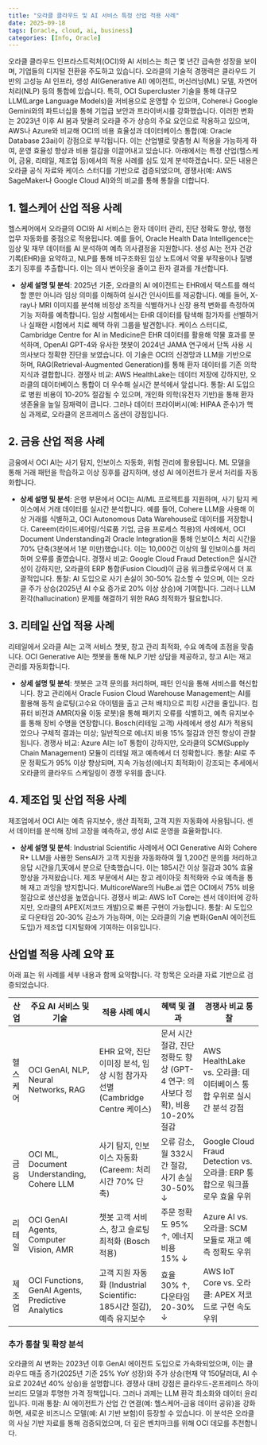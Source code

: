 ```yaml
---
title: "오라클 클라우드 및 AI 서비스 특정 산업 적용 사례"
date: 2025-09-18
tags: [oracle, cloud, ai, business]
categories: [Info, Oracle]
---
```


오라클 클라우드 인프라스트럭처(OCI)와 AI 서비스는 최근 몇 년간 급속한 성장을 보이며, 기업들의 디지털 전환을 주도하고 있습니다. 오라클의 기술적 경쟁력은 클라우드 기반의 고성능 AI 인프라, 생성 AI(Generative AI) 에이전트, 머신러닝(ML) 모델, 자연어 처리(NLP) 등의 통합에 있습니다. 특히, OCI Supercluster 기술을 통해 대규모 LLM(Large Language Models)을 저비용으로 운영할 수 있으며, Cohere나 Google Gemini와의 파트너십을 통해 기업급 보안과 프라이버시를 강화했습니다. 이러한 변화는 2023년 이후 AI 붐과 맞물려 오라클 주가 상승의 주요 요인으로 작용하고 있으며, AWS나 Azure와 비교해 OCI의 비용 효율성과 데이터베이스 통합(예: Oracle Database 23ai)이 강점으로 부각됩니다. 이는 산업별로 맞춤형 AI 적용을 가능하게 하여, 운영 효율성 향상과 비용 절감을 이끌어내고 있습니다. 아래에서는 특정 산업(헬스케어, 금융, 리테일, 제조업 등)에서의 적용 사례를 심도 있게 분석하겠습니다. 모든 내용은 오라클 공식 자료와 케이스 스터디를 기반으로 검증되었으며, 경쟁사(예: AWS SageMaker나 Google Cloud AI)와의 비교를 통해 통찰을 더합니다.

## 1. 헬스케어 산업 적용 사례
헬스케어에서 오라클의 OCI와 AI 서비스는 환자 데이터 관리, 진단 정확도 향상, 행정 업무 자동화를 중점으로 적용됩니다. 예를 들어, Oracle Health Data Intelligence는 임상 및 재무 데이터를 AI 분석하여 예측 의사결정을 지원합니다. 생성 AI는 전자 건강 기록(EHR)을 요약하고, NLP를 통해 비구조화된 임상 노트에서 약물 부작용이나 질병 조기 징후를 추출합니다. 이는 의사 번아웃을 줄이고 환자 결과를 개선합니다.

- **상세 설명 및 분석**: 2025년 기준, 오라클의 AI 에이전트는 EHR에서 텍스트를 해석할 뿐만 아니라 임상 의미를 이해하여 실시간 인사이트를 제공합니다. 예를 들어, X-ray나 MRI 이미지를 분석해 비정상 조직을 식별하거나 신장 용적 변화를 측정하여 기능 저하를 예측합니다. 임상 시험에서는 EHR 데이터를 탐색해 참가자를 선별하거나 실패한 시험에서 치료 혜택 하위 그룹을 발견합니다. 케이스 스터디로, Cambridge Centre for AI in Medicine은 EHR 데이터를 활용해 약물 효과를 분석하며, OpenAI GPT-4와 유사한 챗봇이 2024년 JAMA 연구에서 단독 사용 시 의사보다 정확한 진단을 보였습니다. 이 기술은 OCI의 신경망과 LLM을 기반으로 하며, RAG(Retrieval-Augmented Generation)를 통해 환자 데이터를 기존 의학 지식과 결합합니다. 경쟁사 비교: AWS HealthLake는 데이터 저장에 강하지만, 오라클의 데이터베이스 통합이 더 우수해 실시간 분석에서 앞섭니다. 통찰: AI 도입으로 병원 비용이 10-20% 절감될 수 있으며, 개인화 의학(유전자 기반)을 통해 환자 생존율을 높일 잠재력이 큽니다. 그러나 데이터 프라이버시(예: HIPAA 준수)가 핵심 과제로, 오라클의 온프레미스 옵션이 강점입니다.

## 2. 금융 산업 적용 사례
금융에서 OCI AI는 사기 탐지, 인보이스 자동화, 위험 관리에 활용됩니다. ML 모델을 통해 거래 패턴을 학습하고 이상 징후를 감지하며, 생성 AI 에이전트가 문서 처리를 자동화합니다.

- **상세 설명 및 분석**: 은행 부문에서 OCI는 AI/ML 프로젝트를 지원하며, 사기 탐지 케이스에서 거래 데이터를 실시간 분석합니다. 예를 들어, Cohere LLM을 사용해 이상 거래를 식별하고, OCI Autonomous Data Warehouse로 데이터를 저장합니다. Careem(라이드셰어링/식료품 기업, 금융 프로세스 적용)의 사례에서, OCI Document Understanding과 Oracle Integration을 통해 인보이스 처리 시간을 70% 단축(3분에서 1분 미만)했습니다. 이는 10,000건 이상의 월 인보이스를 처리하며 오류를 줄였습니다. 경쟁사 비교: Google Cloud Fraud Detection은 실시간성이 강하지만, 오라클의 ERP 통합(Fusion Cloud)이 금융 워크플로우에서 더 포괄적입니다. 통찰: AI 도입으로 사기 손실이 30-50% 감소할 수 있으며, 이는 오라클 주가 상승(2025년 AI 수요 증가로 20% 이상 상승)에 기여합니다. 그러나 LLM 환각(hallucination) 문제를 해결하기 위한 RAG 최적화가 필요합니다.

## 3. 리테일 산업 적용 사례
리테일에서 오라클 AI는 고객 서비스 챗봇, 창고 관리 최적화, 수요 예측에 초점을 맞춥니다. OCI Generative AI는 챗봇을 통해 NLP 기반 상담을 제공하고, 창고 AI는 재고 관리를 자동화합니다.

- **상세 설명 및 분석**: 챗봇은 고객 문의를 처리하며, 패턴 인식을 통해 서비스를 혁신합니다. 창고 관리에서 Oracle Fusion Cloud Warehouse Management는 AI를 활용해 동적 슬로팅(고수요 아이템을 출고 근처 배치)으로 피킹 시간을 줄입니다. 컴퓨터 비전과 AMR(자율 이동 로봇)을 통해 패키지 오류를 식별하고, 예측 유지보수를 통해 장비 수명을 연장합니다. Bosch(리테일 고객) 사례에서 생성 AI가 적용되었으나 구체적 결과는 미상; 일반적으로 에너지 비용 15% 절감과 안전 향상이 관찰됩니다. 경쟁사 비교: Azure AI는 IoT 통합이 강하지만, 오라클의 SCM(Supply Chain Management) 모듈이 리테일 재고 예측에서 더 정확합니다. 통찰: AI로 주문 정확도가 95% 이상 향상되며, 지속 가능성(에너지 최적화)이 강조되는 추세에서 오라클의 클라우드 스케일링이 경쟁 우위를 줍니다.

## 4. 제조업 및 산업 적용 사례
제조업에서 OCI AI는 예측 유지보수, 생산 최적화, 고객 지원 자동화에 사용됩니다. 센서 데이터를 분석해 장비 고장을 예측하고, 생성 AI로 운영을 효율화합니다.

- **상세 설명 및 분석**: Industrial Scientific 사례에서 OCI Generative AI와 Cohere R+ LLM을 사용한 SensAI가 고객 지원을 자동화하여 월 1,200건 문의를 처리하고 응답 시간을几天에서 분으로 단축했습니다. 이는 185시간 이상 절감과 30% 효율 향상을 가져왔습니다. 제조 부문에서 AI는 창고 레이아웃 최적화와 수요 예측을 통해 재고 과잉을 방지합니다. MulticoreWare의 HuBe.ai 앱은 OCI에서 75% 비용 절감으로 생산성을 높였습니다. 경쟁사 비교: AWS IoT Core는 센서 데이터에 강하지만, 오라클의 APEX(저코드 개발)으로 빠른 구현이 가능합니다. 통찰: AI 도입으로 다운타임 20-30% 감소가 가능하며, 이는 오라클의 기술 변화(GenAI 에이전트 도입)가 제조업 디지털화에 기여하는 이유입니다.

## 산업별 적용 사례 요약 표
아래 표는 위 사례를 세부 내용과 함께 요약합니다. 각 항목은 오라클 자료 기반으로 검증되었습니다.

| 산업       | 주요 AI 서비스 및 기술 | 적용 사례 예시 | 혜택 및 결과 | 경쟁사 비교 통찰 |
|------------|-------------------------|----------------|---------------|------------------|
| 헬스케어 | OCI GenAI, NLP, Neural Networks, RAG | EHR 요약, 진단 이미징 분석, 임상 시험 참가자 선별 (Cambridge Centre 케이스) | 문서 시간 절감, 진단 정확도 향상 (GPT-4 연구: 의사보다 정확), 비용 10-20% 절감 | AWS HealthLake vs. 오라클: 데이터베이스 통합 우위로 실시간 분석 강점 |
| 금융      | OCI ML, Document Understanding, Cohere LLM | 사기 탐지, 인보이스 자동화 (Careem: 처리 시간 70% 단축) | 오류 감소, 월 332시간 절감, 사기 손실 30-50% ↓ | Google Cloud Fraud Detection vs. 오라클: ERP 통합으로 워크플로우 효율 우위 |
| 리테일    | OCI GenAI Agents, Computer Vision, AMR | 챗봇 고객 서비스, 창고 슬로팅 최적화 (Bosch 적용) | 주문 정확도 95% ↑, 에너지 비용 15% ↓ | Azure AI vs. 오라클: SCM 모듈로 재고 예측 정확도 우위 |
| 제조업   | OCI Functions, GenAI Agents, Predictive Analytics | 고객 지원 자동화 (Industrial Scientific: 185시간 절감), 예측 유지보수 | 효율 30% ↑, 다운타임 20-30% ↓ | AWS IoT Core vs. 오라클: APEX 저코드로 구현 속도 우위 |

### 추가 통찰 및 확장 분석
오라클의 AI 변화는 2023년 이후 GenAI 에이전트 도입으로 가속화되었으며, 이는 클라우드 매출 증가(2025년 기준 25% YoY 성장)와 주가 상승(현재 약 150달러대, AI 수요로 2024년 40% 상승)을 설명합니다. 경쟁사 대비 강점은 클라우드-온프레미스 하이브리드 모델과 투명한 가격 정책입니다. 그러나 과제는 LLM 환각 최소화와 데이터 윤리입니다. 미래 통찰: AI 에이전트가 산업 간 연결(예: 헬스케어-금융 데이터 공유)을 강화하면, 새로운 비즈니스 모델(예: AI 기반 보험)이 등장할 수 있습니다. 이 분석은 오라클의 사실 기반 자료를 통해 검증되었으며, 더 깊은 벤치마크를 위해 OCI 데모를 추천합니다.

